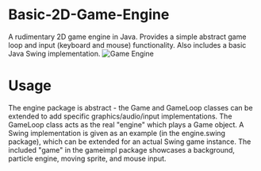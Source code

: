 # Basic-2D-Game-Engine
A rudimentary 2D game engine in Java.  Provides a simple abstract game loop and input (keyboard and mouse) functionality.  Also includes a basic Java Swing implementation.
![Game Engine](http://i.imgur.com/6WVVGu5.png)

# Usage
The engine package is abstract - the Game and GameLoop classes can be extended to add specific graphics/audio/input implementations.  The GameLoop class acts as the real "engine" which plays a Game object.  A Swing implementation is given as an example (in the engine.swing package), which can be extended for an actual Swing game instance.  The included "game" in the gameimpl package
showcases a background, particle engine, moving sprite, and mouse input.  

